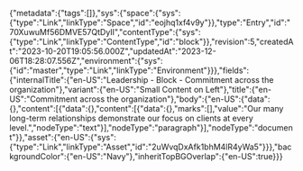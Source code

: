 {"metadata":{"tags":[]},"sys":{"space":{"sys":{"type":"Link","linkType":"Space","id":"eojhq1xf4v9y"}},"type":"Entry","id":"70XuwuMf56DMVE57QtDyII","contentType":{"sys":{"type":"Link","linkType":"ContentType","id":"block"}},"revision":5,"createdAt":"2023-10-20T19:05:56.000Z","updatedAt":"2023-12-06T18:28:07.556Z","environment":{"sys":{"id":"master","type":"Link","linkType":"Environment"}}},"fields":{"internalTitle":{"en-US":"Leadership - Block - Commitment across the organization"},"variant":{"en-US":"Small Content on Left"},"title":{"en-US":"Commitment across the organization"},"body":{"en-US":{"data":{},"content":[{"data":{},"content":[{"data":{},"marks":[],"value":"Our many long-term relationships demonstrate our focus on clients at every level.","nodeType":"text"}],"nodeType":"paragraph"}],"nodeType":"document"}},"asset":{"en-US":{"sys":{"type":"Link","linkType":"Asset","id":"2uWvqDxAfk1bhM4lR4yWa5"}}},"backgroundColor":{"en-US":"Navy"},"inheritTopBGOverlap":{"en-US":true}}}
